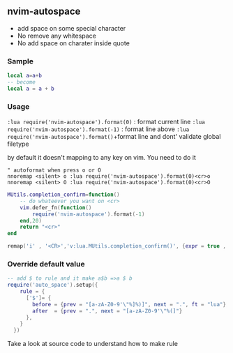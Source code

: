 ## nvim-autospace
- add space on some special character
- No remove any whitespace
- No add space on charater inside quote
### Sample
``` lua
local a=a+b
-- become
local a = a + b
```
### Usage
`:lua require('nvim-autospace').format(0)` : format current line
`:lua require('nvim-autospace').format(-1)` : format line above
`:lua require('nvim-autospace').format()`+format line and dont' validate global filetype 

by default it doesn't mapping to any key on vim.
You need to do it
``` vim
" autoformat when press o or O
nnoremap <silent> o :lua require('nvim-autospace').format(0)<cr>o
nnoremap <silent> O :lua require('nvim-autospace').format(0)<cr>O

```

``` lua
MUtils.completion_confirm=function()
    -- do whateever you want on <cr>
    vim.defer_fn(function()
        require('nvim-autospace').format(-1)
    end,20)
    return "<cr>"
end

remap('i' , '<CR>','v:lua.MUtils.completion_confirm()', {expr = true , noremap = true})

```

### Override default value
``` lua
-- add $ to rule and it make a$b =>a $ b
require('auto_space').setup({
    rule = {
      ['$']= {
        before = {prev = "[a-zA-Z0-9'\"%]%)]", next = ".", ft = "lua"},
        after  = {prev = ".", next = "[a-zA-Z0-9'\"%(]"}
      },
    }
  })
```
Take a look at source code to understand how to make rule
